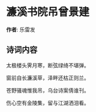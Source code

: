 # 濂溪书院吊曾景建

**作者**: 乐雷发

## 诗词内容

太极楼头霁月寒，断弦绿绮不堪弹。

窗前自长濂溪草，泽畔还枯正则兰。

苍野骚魂惟我吊，乌台诗案倩谁刊。

伤心空有金陵集，留与江湖洒泪看。

